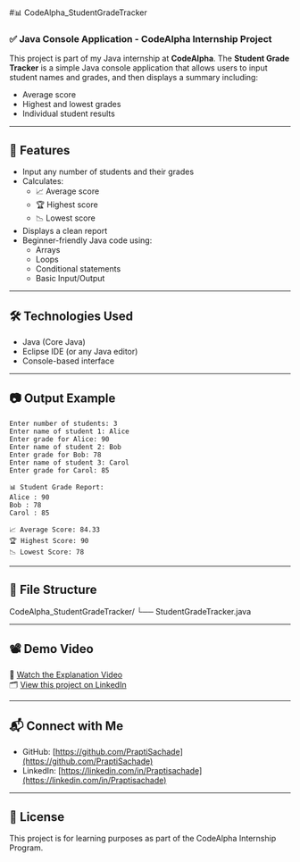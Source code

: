 #📊 CodeAlpha_StudentGradeTracker

### ✅ Java Console Application - CodeAlpha Internship Project

This project is part of my Java internship at **CodeAlpha**. The **Student Grade Tracker** is a simple Java console application that allows users to input student names and grades, and then displays a summary including:

- Average score
- Highest and lowest grades
- Individual student results

---

## 🚀 Features

- Input any number of students and their grades
- Calculates:
  - 📈 Average score
  - 🏆 Highest score
  - 📉 Lowest score
- Displays a clean report
- Beginner-friendly Java code using:
  - Arrays
  - Loops
  - Conditional statements
  - Basic Input/Output

---

## 🛠️ Technologies Used

- Java (Core Java)
- Eclipse IDE (or any Java editor)
- Console-based interface

---

## 📷 Output Example
```
Enter number of students: 3
Enter name of student 1: Alice
Enter grade for Alice: 90
Enter name of student 2: Bob
Enter grade for Bob: 78
Enter name of student 3: Carol
Enter grade for Carol: 85

📊 Student Grade Report:
Alice : 90
Bob : 78
Carol : 85

📈 Average Score: 84.33
🏆 Highest Score: 90
📉 Lowest Score: 78
```

---

## 📁 File Structure

CodeAlpha_StudentGradeTracker/
└── StudentGradeTracker.java

---

## 📽️ Demo Video

🎥 [Watch the Explanation Video](https://www.loom.com/share/fef100a41a8b441f9fbed75095781590?sid=d2608519-8ae2-4d59-8fb7-da8f7b71f4ae)  
🗂️ [View this project on LinkedIn](#)

---

## 📬 Connect with Me

- GitHub: [https://github.com/PraptiSachade](https://github.com/PraptiSachade)
- LinkedIn: [https://linkedin.com/in/Praptisachade](https://linkedin.com/in/Praptisachade)

---

## 📜 License

This project is for learning purposes as part of the CodeAlpha Internship Program.
